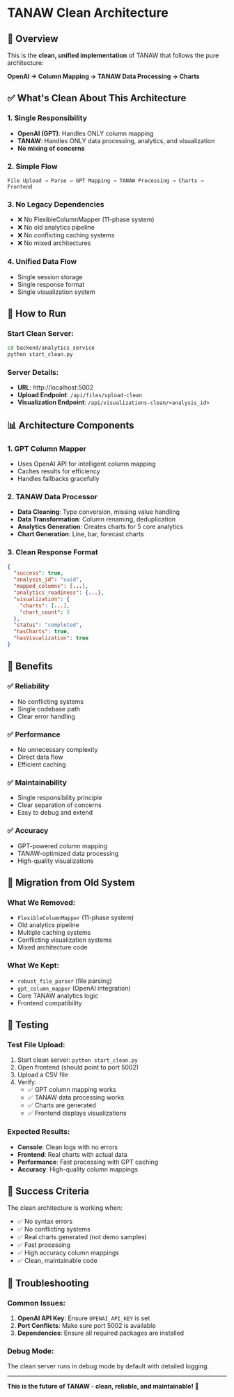 # TANAW Clean Architecture

## 🎯 Overview

This is the **clean, unified implementation** of TANAW that follows the pure architecture:

**OpenAI → Column Mapping → TANAW Data Processing → Charts**

## ✅ What's Clean About This Architecture

### **1. Single Responsibility**
- **OpenAI (GPT)**: Handles ONLY column mapping
- **TANAW**: Handles ONLY data processing, analytics, and visualization
- **No mixing of concerns**

### **2. Simple Flow**
```
File Upload → Parse → GPT Mapping → TANAW Processing → Charts → Frontend
```

### **3. No Legacy Dependencies**
- ❌ No FlexibleColumnMapper (11-phase system)
- ❌ No old analytics pipeline
- ❌ No conflicting caching systems
- ❌ No mixed architectures

### **4. Unified Data Flow**
- Single session storage
- Single response format
- Single visualization system

## 🚀 How to Run

### **Start Clean Server:**
```bash
cd backend/analytics_service
python start_clean.py
```

### **Server Details:**
- **URL**: http://localhost:5002
- **Upload Endpoint**: `/api/files/upload-clean`
- **Visualization Endpoint**: `/api/visualizations-clean/<analysis_id>`

## 📊 Architecture Components

### **1. GPT Column Mapper**
- Uses OpenAI API for intelligent column mapping
- Caches results for efficiency
- Handles fallbacks gracefully

### **2. TANAW Data Processor**
- **Data Cleaning**: Type conversion, missing value handling
- **Data Transformation**: Column renaming, deduplication
- **Analytics Generation**: Creates charts for 5 core analytics
- **Chart Generation**: Line, bar, forecast charts

### **3. Clean Response Format**
```json
{
  "success": true,
  "analysis_id": "uuid",
  "mapped_columns": [...],
  "analytics_readiness": {...},
  "visualization": {
    "charts": [...],
    "chart_count": 5
  },
  "status": "completed",
  "hasCharts": true,
  "hasVisualization": true
}
```

## 🎯 Benefits

### **✅ Reliability**
- No conflicting systems
- Single codebase path
- Clear error handling

### **✅ Performance**
- No unnecessary complexity
- Direct data flow
- Efficient caching

### **✅ Maintainability**
- Single responsibility principle
- Clear separation of concerns
- Easy to debug and extend

### **✅ Accuracy**
- GPT-powered column mapping
- TANAW-optimized data processing
- High-quality visualizations

## 🔄 Migration from Old System

### **What We Removed:**
- `FlexibleColumnMapper` (11-phase system)
- Old analytics pipeline
- Multiple caching systems
- Conflicting visualization systems
- Mixed architecture code

### **What We Kept:**
- `robust_file_parser` (file parsing)
- `gpt_column_mapper` (OpenAI integration)
- Core TANAW analytics logic
- Frontend compatibility

## 🧪 Testing

### **Test File Upload:**
1. Start clean server: `python start_clean.py`
2. Open frontend (should point to port 5002)
3. Upload a CSV file
4. Verify:
   - ✅ GPT column mapping works
   - ✅ TANAW data processing works
   - ✅ Charts are generated
   - ✅ Frontend displays visualizations

### **Expected Results:**
- **Console**: Clean logs with no errors
- **Frontend**: Real charts with actual data
- **Performance**: Fast processing with GPT caching
- **Accuracy**: High-quality column mappings

## 🎉 Success Criteria

The clean architecture is working when:
- ✅ No syntax errors
- ✅ No conflicting systems
- ✅ Real charts generated (not demo samples)
- ✅ Fast processing
- ✅ High accuracy column mappings
- ✅ Clean, maintainable code

## 🔧 Troubleshooting

### **Common Issues:**
1. **OpenAI API Key**: Ensure `OPENAI_API_KEY` is set
2. **Port Conflicts**: Make sure port 5002 is available
3. **Dependencies**: Ensure all required packages are installed

### **Debug Mode:**
The clean server runs in debug mode by default with detailed logging.

---

**This is the future of TANAW - clean, reliable, and maintainable! 🚀**

